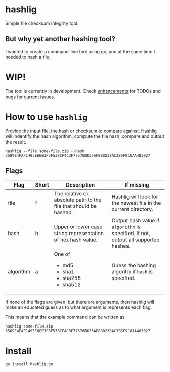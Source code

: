 # hashlig 

Simple file checksum integrity tool.

## But why yet another hashing tool?

I wanted to create a command-line tool using go, and at the same time I needed to hash a file.

# WIP!

The tool is currently in development. Check [enhancements](https://github.com/krilor/hashlig/labels/enhancement) for TODOs and [bugs](https://github.com/krilor/hashlig/labels/bug) for current issues.

# How to use `hashlig`

Provide the input file, the hash or checksum to compare against. Hashlig will indentify the hash algorithm, compute the file hash, compare and output the result.

```hashlig --file some-file.zip --hash 3589E4FAF1495E6EE3F3F538CF4C3F77576DD35AF8B0238AC3B6F916AA483027```

## Flags

| Flag        | Short           | Description  | If missing |
| ------------- |-------------| -----| - |
| file      | f | The relative or absolute path to the file that should be hashed. | Hashlig will look for the newest file in the current directory. |
| hash      | h      | Upper or lower case string representation of hex hash value. | Output hash value if `algorithm` is specified. If not, output all supported hashes. |
| algorithm | a      | One of <ul><li>md5</li><li>sha1</li><li>sha256</li><li>sha512</li></ul>| Guess the hashing algoritm if `hash` is specified. |

If none of the flags are given, but there are arguments, then hashlig will make an educated guess as to what argument is represents each flag.

This means that the example command can be written as

```hashlig some-file.zip 3589E4FAF1495E6EE3F3F538CF4C3F77576DD35AF8B0238AC3B6F916AA483027```

# Install

`go install hashlig.go`

